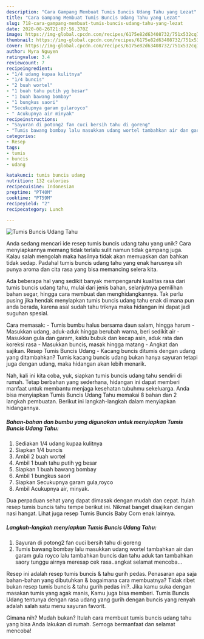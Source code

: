 ```yaml
---
description: "Cara Gampang Membuat Tumis Buncis Udang Tahu yang Lezat"
title: "Cara Gampang Membuat Tumis Buncis Udang Tahu yang Lezat"
slug: 718-cara-gampang-membuat-tumis-buncis-udang-tahu-yang-lezat
date: 2020-08-26T21:07:56.370Z
image: https://img-global.cpcdn.com/recipes/6175e82d63408732/751x532cq70/tumis-buncis-udang-tahu-foto-resep-utama.jpg
thumbnail: https://img-global.cpcdn.com/recipes/6175e82d63408732/751x532cq70/tumis-buncis-udang-tahu-foto-resep-utama.jpg
cover: https://img-global.cpcdn.com/recipes/6175e82d63408732/751x532cq70/tumis-buncis-udang-tahu-foto-resep-utama.jpg
author: Myra Nguyen
ratingvalue: 3.4
reviewcount: 7
recipeingredient:
- "1/4 udang kupaa kulitnya"
- "1/4 buncis"
- "2 buah wortel"
- "1 buah tahu putih yg besar"
- "1 buah bawang bombay"
- "1 bungkus saori"
- "Secukupnya garam gularoyco"
- " Acukupnya air minyak"
recipeinstructions:
- "Sayuran di potong2 fan cuci bersih tahu di goreng"
- "Tumis bawang bombay lalu masukkan udang wortel tambahkan air dan garam gula royco lalu tambahkan buncis dan tahu aduk tan tambahkan saory tunggu airnya meresap cek rasa..angkat selamat mencoba..."
categories:
- Resep
tags:
- tumis
- buncis
- udang

katakunci: tumis buncis udang 
nutrition: 132 calories
recipecuisine: Indonesian
preptime: "PT40M"
cooktime: "PT59M"
recipeyield: "2"
recipecategory: Lunch

---
```



![Tumis Buncis Udang Tahu](https://img-global.cpcdn.com/recipes/6175e82d63408732/751x532cq70/tumis-buncis-udang-tahu-foto-resep-utama.jpg)

Anda sedang mencari ide resep tumis buncis udang tahu yang unik? Cara menyiapkannya memang tidak terlalu sulit namun tidak gampang juga. Kalau salah mengolah maka hasilnya tidak akan memuaskan dan bahkan tidak sedap. Padahal tumis buncis udang tahu yang enak harusnya sih punya aroma dan cita rasa yang bisa memancing selera kita.

Ada beberapa hal yang sedikit banyak mempengaruhi kualitas rasa dari tumis buncis udang tahu, mulai dari jenis bahan, selanjutnya pemilihan bahan segar, hingga cara membuat dan menghidangkannya. Tak perlu pusing jika hendak menyiapkan tumis buncis udang tahu enak di mana pun anda berada, karena asal sudah tahu triknya maka hidangan ini dapat jadi suguhan spesial.

Cara memasak: - Tumis bumbu halus bersama daun salam, hingga harum - Masukkan udang, aduk-aduk hingga berubah warna, beri sedikit air - Masukkan gula dan garam, kaldu bubuk dan kecap asin, aduk rata dan koreksi rasa - Masukkan buncis, masak hingga matang - Angkat dan sajikan. Resep Tumis Buncis Udang - Kacang buncis ditumis dengan udang yang ditambahkan? Tumis kacang buncis udang bukan hanya sayuran tetapi juga dengan udang, maka hidangan akan lebih menarik.


Nah, kali ini kita coba, yuk, siapkan tumis buncis udang tahu sendiri di rumah. Tetap berbahan yang sederhana, hidangan ini dapat memberi manfaat untuk membantu menjaga kesehatan tubuhmu sekeluarga. Anda bisa menyiapkan Tumis Buncis Udang Tahu memakai 8 bahan dan 2 langkah pembuatan. Berikut ini langkah-langkah dalam menyiapkan hidangannya.

<!--inarticleads1-->

##### Bahan-bahan dan bumbu yang digunakan untuk menyiapkan Tumis Buncis Udang Tahu:

1. Sediakan 1/4 udang kupaa kulitnya
1. Siapkan 1/4 buncis
1. Ambil 2 buah wortel
1. Ambil 1 buah tahu putih yg besar
1. Siapkan 1 buah bawang bombay
1. Ambil 1 bungkus saori
1. Siapkan Secukupnya garam gula,royco
1. Ambil  Acukupnya air, minyak.


Dua perpaduan sehat yang dapat dimasak dengan mudah dan cepat. Itulah resep tumis buncis tahu tempe berikut ini. Nikmat banget disajikan dengan nasi hangat. Lihat juga resep Tumis Buncis Baby Corn enak lainnya. 

<!--inarticleads2-->

##### Langkah-langkah menyiapkan Tumis Buncis Udang Tahu:

1. Sayuran di potong2 fan cuci bersih tahu di goreng
1. Tumis bawang bombay lalu masukkan udang wortel tambahkan air dan garam gula royco lalu tambahkan buncis dan tahu aduk tan tambahkan saory tunggu airnya meresap cek rasa..angkat selamat mencoba...


Resep ini adalah resep tumis buncis &amp; tahu gurih pedas. Penasaran apa saja bahan-bahan yang dibutuhkan &amp; bagaimana cara membuatnya? Tidak ribet bukan resep tumis buncis &amp; tahu gurih pedas ini?. Jika kamu suka dengan masakan tumis yang agak manis, Kamu juga bisa memberi. Tumis Buncis Udang tentunya dengan rasa udang yang gurih dengan buncis yang renyah adalah salah satu menu sayuran favorit. 

Gimana nih? Mudah bukan? Itulah cara membuat tumis buncis udang tahu yang bisa Anda lakukan di rumah. Semoga bermanfaat dan selamat mencoba!
